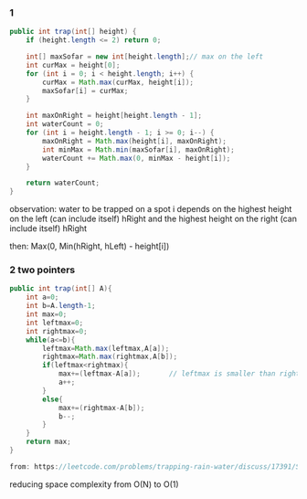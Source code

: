 ### 1

```java
public int trap(int[] height) {
    if (height.length <= 2) return 0;

    int[] maxSofar = new int[height.length];// max on the left
    int curMax = height[0];
    for (int i = 0; i < height.length; i++) {
        curMax = Math.max(curMax, height[i]);
        maxSofar[i] = curMax;
    }

    int maxOnRight = height[height.length - 1];
    int waterCount = 0;
    for (int i = height.length - 1; i >= 0; i--) {
        maxOnRight = Math.max(height[i], maxOnRight);
        int minMax = Math.min(maxSofar[i], maxOnRight);
        waterCount += Math.max(0, minMax - height[i]);
    }

    return waterCount;
}
```

observation: water to be trapped on a spot i depends on the highest height on the left (can include itself) hRight and the highest height on the right (can include itself) hRight

then: Max(0, Min(hRight, hLeft) - height[i])

### 2 two pointers

```java
public int trap(int[] A){
    int a=0;
    int b=A.length-1;
    int max=0;
    int leftmax=0;
    int rightmax=0;
    while(a<=b){
        leftmax=Math.max(leftmax,A[a]);
        rightmax=Math.max(rightmax,A[b]);
        if(leftmax<rightmax){
            max+=(leftmax-A[a]);       // leftmax is smaller than rightmax, so the (leftmax-A[a]) water can be stored
            a++;
        }
        else{
            max+=(rightmax-A[b]);
            b--;
        }
    }
    return max;
}

from: https://leetcode.com/problems/trapping-rain-water/discuss/17391/Share-my-short-solution
```

reducing space complexity from O(N) to O(1)
